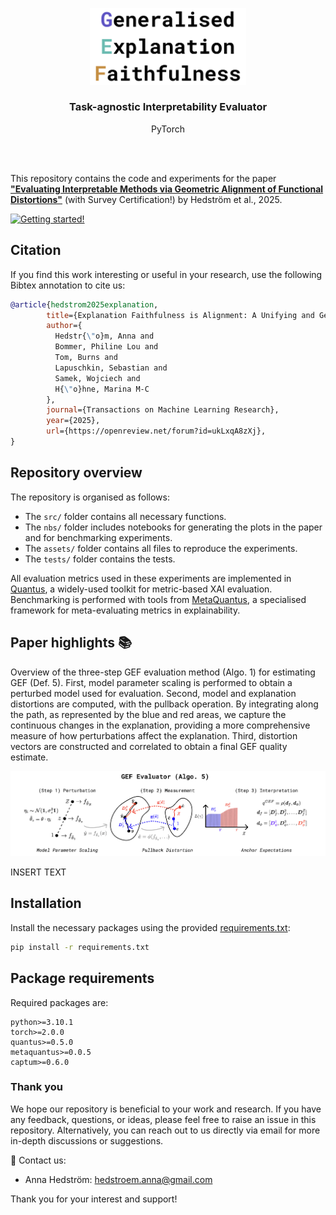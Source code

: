 <br/><br/>
<p align="center">
  <img width="250" src="https://github.com/annahedstroem/GEF/blob/cc3398ebbbda75dd46ed1c08a56b7a2c5a65b5ca/logo.png">
<h3 align="center"><b>Task-agnostic Interpretability Evaluator</b></h3>
<p align="center">PyTorch</p>
<br/><br/>

This repository contains the code and experiments for the paper **["Evaluating Interpretable Methods via Geometric Alignment of Functional Distortions"]([Link](https://openreview.net/pdf?id=ukLxqA8zXj))** (with Survey Certification!) by Hedström et al., 2025. 

[![Getting started!](https://colab.research.google.com/assets/colab-badge.svg)](anonymous)
<!--![Python version](https://img.shields.io/badge/python-3.7%20%7C%203.8%20%7C%203.9%20%7C%203.10%20%7C%203.11-blue.svg)-->
<!--[![Code style: black](https://img.shields.io/badge/code%20style-black-000000.svg)](https://github.com/psf/black)-->
<!--[![PyPI version](https://badge.fury.io/py/metaquantus.svg)](https://badge.fury.io/py/metaquantus)-->
<!--[![Python package](https://github.com/annahedstroem/MetaQuantus/actions/workflows/python-publish.yml/badge.svg)](https://github.com/annahedstroem/MetaQuantus/actions/workflows/python-publish.yml/badge.svg)-->
<!--[![Launch Tutorials](https://mybinder.org/badge_logo.svg)](anonymous)-->

## Citation

If you find this work interesting or useful in your research, use the following Bibtex annotation to cite us:

```bibtex
@article{hedstrom2025explanation,
        title={Explanation Faithfulness is Alignment: A Unifying and Geometric Perspective on Interpretability Evaluation},
        author={
          Hedstr{\"o}m, Anna and
          Bommer, Philine Lou and
          Tom, Burns and
          Lapuschkin, Sebastian and
          Samek, Wojciech and
          H{\"o}hne, Marina M-C
        },
        journal={Transactions on Machine Learning Research},
        year={2025},
        url={https://openreview.net/forum?id=ukLxqA8zXj},
}
```

<!--This work has been published ...........-->

## Repository overview

The repository is organised as follows:
- The `src/` folder contains all necessary functions.
- The `nbs/` folder includes notebooks for generating the plots in the paper and for benchmarking experiments.
- The `assets/` folder contains all files to reproduce the experiments.
- The `tests/` folder contains the tests.

All evaluation metrics used in these experiments are implemented in [Quantus](https://github.com/understandable-machine-intelligence-lab/Quantus), a widely-used toolkit for metric-based XAI evaluation. Benchmarking is performed with tools from [MetaQuantus](https://github.com/annahedstroem/MetaQuantus/), a specialised framework for meta-evaluating metrics in explainability.

## Paper highlights 📚

Overview of the three-step GEF evaluation method (Algo. 1) for estimating GEF (Def. 5). First, model parameter scaling is performed to obtain a perturbed model used for evaluation. Second, model and explanation distortions are computed, with the pullback operation. By integrating along the path, as represented by the blue and red areas, we capture the continuous changes in the explanation, providing a more comprehensive measure of how perturbations affect the explanation. Third, distortion vectors are constructed and correlated to obtain a final GEF quality estimate.

</p>
<p align="center">
  <img width="800" src="https://github.com/annahedstroem/GEF/blob/bab5fd3d3e3c916028ec3a7719cb9720dc7e2e7b/algorithm.png"> 
</p>

INSERT TEXT

## Installation

Install the necessary packages using the provided [requirements.txt](https://annahedstroem/gef/blob/main/requirements.txt):

```bash
pip install -r requirements.txt
```

## Package requirements 

Required packages are:

```setup
python>=3.10.1
torch>=2.0.0
quantus>=0.5.0
metaquantus>=0.0.5
captum>=0.6.0
```

### Thank you

We hope our repository is beneficial to your work and research. If you have any feedback, questions, or ideas, please feel free to raise an issue in this repository. Alternatively, you can reach out to us directly via email for more in-depth discussions or suggestions. 

📧 Contact us: 
- Anna Hedström: [hedstroem.anna@gmail.com](mailto:hedstroem.anna@gmail.com)

Thank you for your interest and support!


